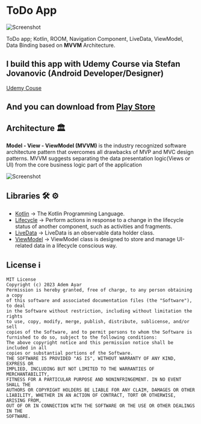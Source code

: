 # ToDo App

![Screenshot](https://developer.android.com/static/courses/images/android-for-developers.svg)

ToDo app; Kotlin, ROOM, Navigation Component, LiveData, ViewModel, Data Binding based on **MVVM** Architecture.

## I build this app with Udemy Course via Stefan Jovanovic (Android Developer/Designer)
[Udemy Couse](https://www.udemy.com/share/103kWS3@mWsSfuNzVQRMe9yLMkJ2OjeCGvU2uW9hMhh51_AjNpwVEMdJYr1O7xXf63OVEzI5/)

## And you can download from [Play Store](https://play.google.com/store/apps/details?id=com.aayar94.todo)

## Architecture 🏛

**Model - View - ViewModel (MVVM)** is the industry recognized software architecture pattern that overcomes all drawbacks of MVP and MVC design patterns. MVVM suggests separating the data presentation logic(Views or UI) from the core business logic part of the application

![Screenshot](https://androidwave.com/wp-content/uploads/2019/05/mvvm-architecture-app-in-android.png)

## Libraries 🛠 ⚙️
- [Kotlin](https://github.com/JetBrains/kotlin) -> The Kotlin Programming Language.
- [Lifecycle](https://developer.android.com/jetpack/androidx/releases/lifecycle) -> Perform actions in response to a change in the lifecycle status of another component, such as activities and fragments.
- [LiveData](https://developer.android.com/topic/libraries/architecture/livedata) -> LiveData is an observable data holder class.
- [ViewModel](https://developer.android.com/topic/libraries/architecture/viewmodel) -> ViewModel class is designed to store and manage UI-related data in a lifecycle conscious way.



## License ℹ️
```
MIT License
Copyright (c) 2023 Adem Ayar
Permission is hereby granted, free of charge, to any person obtaining a copy
of this software and associated documentation files (the "Software"), to deal
in the Software without restriction, including without limitation the rights
to use, copy, modify, merge, publish, distribute, sublicense, and/or sell
copies of the Software, and to permit persons to whom the Software is
furnished to do so, subject to the following conditions:
The above copyright notice and this permission notice shall be included in all
copies or substantial portions of the Software.
THE SOFTWARE IS PROVIDED "AS IS", WITHOUT WARRANTY OF ANY KIND, EXPRESS OR
IMPLIED, INCLUDING BUT NOT LIMITED TO THE WARRANTIES OF MERCHANTABILITY,
FITNESS FOR A PARTICULAR PURPOSE AND NONINFRINGEMENT. IN NO EVENT SHALL THE
AUTHORS OR COPYRIGHT HOLDERS BE LIABLE FOR ANY CLAIM, DAMAGES OR OTHER
LIABILITY, WHETHER IN AN ACTION OF CONTRACT, TORT OR OTHERWISE, ARISING FROM,
OUT OF OR IN CONNECTION WITH THE SOFTWARE OR THE USE OR OTHER DEALINGS IN THE
SOFTWARE.
```
